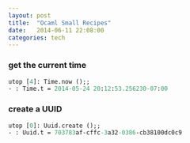 ```yaml
---
layout: post
title:  "Ocaml Small Recipes"
date:   2014-06-11 22:08:00
categories: tech 
---
```



### get the current time

```ocaml
utop [4]: Time.now ();;
- : Time.t = 2014-05-24 20:12:53.256230-07:00
```


### create a UUID 
```ocaml
utop [0]: Uuid.create ();;
- : Uuid.t = 703783af-cffc-3a32-0386-cb38100dc0c9  
```

